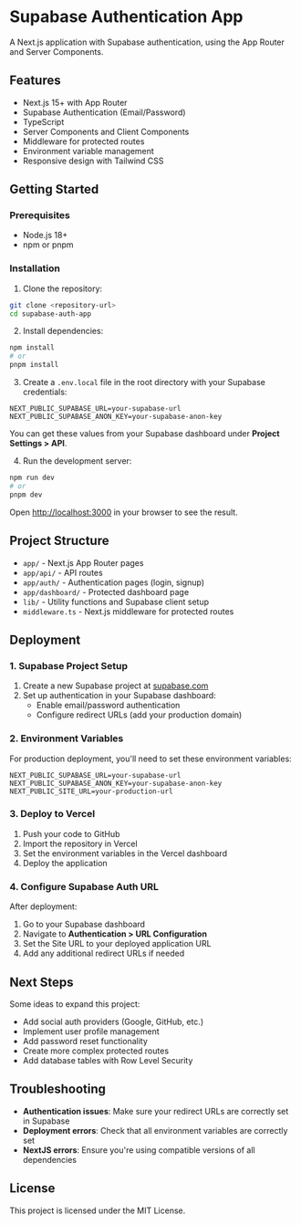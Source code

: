 # Supabase Authentication App

A Next.js application with Supabase authentication, using the App Router and Server Components.

## Features

- Next.js 15+ with App Router
- Supabase Authentication (Email/Password)
- TypeScript
- Server Components and Client Components
- Middleware for protected routes
- Environment variable management
- Responsive design with Tailwind CSS

## Getting Started

### Prerequisites

- Node.js 18+ 
- npm or pnpm

### Installation

1. Clone the repository:

```bash
git clone <repository-url>
cd supabase-auth-app
```

2. Install dependencies:

```bash
npm install
# or
pnpm install
```

3. Create a `.env.local` file in the root directory with your Supabase credentials:

```
NEXT_PUBLIC_SUPABASE_URL=your-supabase-url
NEXT_PUBLIC_SUPABASE_ANON_KEY=your-supabase-anon-key
```

You can get these values from your Supabase dashboard under **Project Settings > API**.

4. Run the development server:

```bash
npm run dev
# or
pnpm dev
```

Open [http://localhost:3000](http://localhost:3000) in your browser to see the result.

## Project Structure

- `app/` - Next.js App Router pages
- `app/api/` - API routes
- `app/auth/` - Authentication pages (login, signup)
- `app/dashboard/` - Protected dashboard page
- `lib/` - Utility functions and Supabase client setup
- `middleware.ts` - Next.js middleware for protected routes

## Deployment

### 1. Supabase Project Setup

1. Create a new Supabase project at [supabase.com](https://supabase.com)
2. Set up authentication in your Supabase dashboard:
   - Enable email/password authentication
   - Configure redirect URLs (add your production domain)

### 2. Environment Variables

For production deployment, you'll need to set these environment variables:

```
NEXT_PUBLIC_SUPABASE_URL=your-supabase-url
NEXT_PUBLIC_SUPABASE_ANON_KEY=your-supabase-anon-key
NEXT_PUBLIC_SITE_URL=your-production-url
```

### 3. Deploy to Vercel

1. Push your code to GitHub
2. Import the repository in Vercel
3. Set the environment variables in the Vercel dashboard
4. Deploy the application

### 4. Configure Supabase Auth URL

After deployment:

1. Go to your Supabase dashboard
2. Navigate to **Authentication > URL Configuration**
3. Set the Site URL to your deployed application URL
4. Add any additional redirect URLs if needed

## Next Steps

Some ideas to expand this project:

- Add social auth providers (Google, GitHub, etc.)
- Implement user profile management
- Add password reset functionality
- Create more complex protected routes
- Add database tables with Row Level Security

## Troubleshooting

- **Authentication issues**: Make sure your redirect URLs are correctly set in Supabase
- **Deployment errors**: Check that all environment variables are correctly set
- **NextJS errors**: Ensure you're using compatible versions of all dependencies

## License

This project is licensed under the MIT License.
